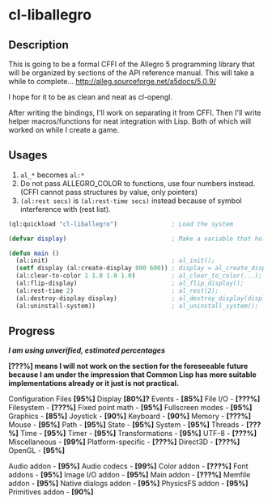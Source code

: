 cl-liballegro
==========
Description
--------------

This is going to be a formal CFFI of the Allegro 5 programming library
that will be organized by sections of the API reference manual. This will take a while to complete...
http://alleg.sourceforge.net/a5docs/5.0.9/

I hope for it to be as clean and neat as cl-opengl.

After writing the bindings, I'll work on separating it from CFFI.
Then I'll write helper macros/functions for neat integration with Lisp. 
Both of which will worked on while I create a game.

Usages
--------------
1. `al_*` becomes `al:*`
2. Do not pass ALLEGRO_COLOR to functions, use four numbers instead. (CFFI cannot pass structures by value, only pointers)
3. `(al:rest secs)` is `(al:rest-time secs)` instead because of symbol interference with (rest list).

```cl
(ql:quickload "cl-liballegro")               ; Load the system

(defvar display)                             ; Make a variable that holds the ALLEGRO_DISPLAY pointer

(defun main ()
  (al:init)                                  ; al_init();
  (setf display (al:create-display 800 600)) ; display = al_create_display(800, 600);
  (al:clear-to-color 1 1.0 1.0 1.0)          ; al_clear_to_color(...); // Not using an ALLEGRO_COLOR structure
  (al:flip-display)                          ; al_flip_display();
  (al:rest-time 2)                           ; al_rest(2);
  (al:destroy-display display)               ; al_destroy_display(display);
  (al:uninstall-system))                     ; al_uninstall_system();
```

Progress
--------------
***I am using unverified, estimated percentages***

**[???%] means I will not work on the section for the foreseeable future because I am under the impression
that Common Lisp has more suitable implementations already or it just is not practical.**

Configuration Files **[95%]**
Display **[80%]?**
Events - **[85%]**
File I/O - **[???%]**
Filesystem - **[???%]**
Fixed point math - **[95%]**
Fullscreen modes - **[95%]**
Graphics - **[85%]**
Joystick - **[90%]**
Keyboard - **[90%]**
Memory - **[???%]**
Mouse - **[95%]**
Path - **[95%]**
State - **[95%]**
System - **[95%]**
Threads - **[???%]**
Time - **[95%]**
Timer - **[95%]**
Transformations - **[95%]**
UTF-8 - **[???%]**
Miscellaneous - **[99%]**
Platform-specific - **[???%]**
Direct3D - **[???%]**
OpenGL - **[95%]**

Audio addon - **[95%]**
Audio codecs - **[99%]**
Color addon - **[???%]**
Font addons - **[95%]**
Image I/O addon - **[95%]**
Main addon - **[???%]**
Memfile addon - **[95%]**
Native dialogs addon - **[95%]**
PhysicsFS addon - **[95%]**
Primitives addon - **[90%]**